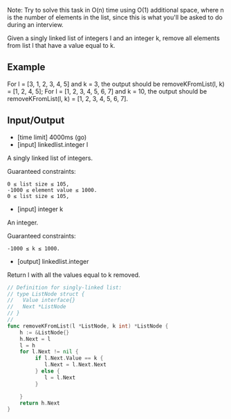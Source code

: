 Note: Try to solve this task in O(n) time using O(1) additional space, where n is the number of elements in the list, since this is what you'll be asked to do during an interview.

Given a singly linked list of integers l and an integer k, remove all elements from list l that have a value equal to k.

## Example

For l = [3, 1, 2, 3, 4, 5] and k = 3, the output should be
removeKFromList(l, k) = [1, 2, 4, 5];
For l = [1, 2, 3, 4, 5, 6, 7] and k = 10, the output should be
removeKFromList(l, k) = [1, 2, 3, 4, 5, 6, 7].
## Input/Output

- [time limit] 4000ms (go)
- [input] linkedlist.integer l

A singly linked list of integers.

Guaranteed constraints:
```
0 ≤ list size ≤ 105,
-1000 ≤ element value ≤ 1000.
0 ≤ list size ≤ 105,
```
- [input] integer k

An integer.

Guaranteed constraints:
```
-1000 ≤ k ≤ 1000.
```

- [output] linkedlist.integer

Return l with all the values equal to k removed.

```go
// Definition for singly-linked list:
// type ListNode struct {
//   Value interface{}
//   Next *ListNode
// }
//
func removeKFromList(l *ListNode, k int) *ListNode {
    h := &ListNode{}
    h.Next = l
    l = h
    for l.Next != nil {
         if l.Next.Value == k {
            l.Next = l.Next.Next
         } else {
            l = l.Next
         }

    }
    return h.Next
}

```
